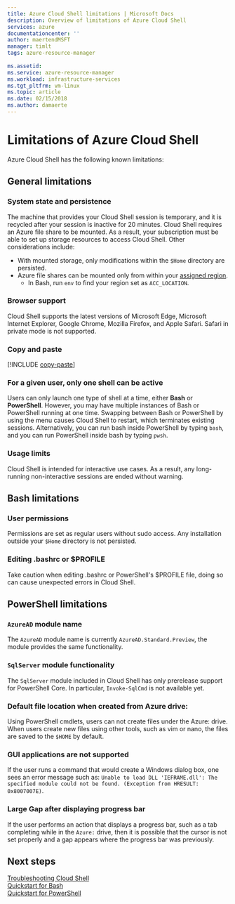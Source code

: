 ```yaml
---
title: Azure Cloud Shell limitations | Microsoft Docs
description: Overview of limitations of Azure Cloud Shell
services: azure
documentationcenter: ''
author: maertendMSFT
manager: timlt
tags: azure-resource-manager
 
ms.assetid: 
ms.service: azure-resource-manager
ms.workload: infrastructure-services
ms.tgt_pltfrm: vm-linux
ms.topic: article
ms.date: 02/15/2018
ms.author: damaerte
---
```


# Limitations of Azure Cloud Shell

Azure Cloud Shell has the following known limitations:

## General limitations

### System state and persistence

The machine that provides your Cloud Shell session is temporary, and it is recycled after your session is inactive for 20 minutes. Cloud Shell requires an Azure file share to be mounted. As a result, your subscription must be able to set up storage resources to access Cloud Shell. Other considerations include:

* With mounted storage, only modifications within the `$Home` directory are persisted.
* Azure file shares can be mounted only from within your [assigned region](persisting-shell-storage.md#mount-a-new-clouddrive).
  * In Bash, run `env` to find your region set as `ACC_LOCATION`.

### Browser support

Cloud Shell supports the latest versions of Microsoft Edge, Microsoft Internet Explorer, Google Chrome, Mozilla Firefox, and Apple Safari. Safari in private mode is not supported.

### Copy and paste

[!INCLUDE [copy-paste](../../includes/cloud-shell-copy-paste.md)]

### For a given user, only one shell can be active

Users can only launch one type of shell at a time, either **Bash** or **PowerShell**. However, you may have multiple instances of Bash or PowerShell running at one time. Swapping between Bash or PowerShell by using the menu causes Cloud Shell to restart, which terminates existing sessions. Alternatively, you can run bash inside PowerShell by typing `bash`, and you can run PowerShell inside bash by typing `pwsh`.

### Usage limits

Cloud Shell is intended for interactive use cases. As a result, any long-running non-interactive sessions are ended without warning.

## Bash limitations

### User permissions

Permissions are set as regular users without sudo access. Any installation outside your `$Home` directory is not persisted.

### Editing .bashrc or $PROFILE

Take caution when editing .bashrc or PowerShell's $PROFILE file, doing so can cause unexpected errors in Cloud Shell.

## PowerShell limitations

### `AzureAD` module name

The `AzureAD` module name is currently `AzureAD.Standard.Preview`, the module provides the same functionality.

### `SqlServer` module functionality

The `SqlServer` module included in Cloud Shell has only prerelease support for PowerShell Core. In particular, `Invoke-SqlCmd` is not available yet.

### Default file location when created from Azure drive:

Using PowerShell cmdlets, users can not create files under the Azure: drive. When users create new files using other tools, such as vim or nano, the files are saved to the `$HOME` by default. 

### GUI applications are not supported

If the user runs a command that would create a Windows dialog box, one sees an error message such as: `Unable to load DLL 'IEFRAME.dll': The specified module could not be found. (Exception from HRESULT: 0x8007007E)`.

### Large Gap after displaying progress bar

If the user performs an action that displays a progress bar, such as a tab completing while in the `Azure:` drive, then it is possible that the cursor is not set properly and a gap appears where the progress bar was previously.

## Next steps

[Troubleshooting Cloud Shell](troubleshooting.md) <br>
[Quickstart for Bash](quickstart.md) <br>
[Quickstart for PowerShell](quickstart-powershell.md)
